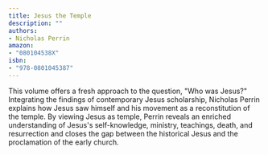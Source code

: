 ```yaml
---
title: Jesus the Temple
description: ""
authors:
- Nicholas Perrin
amazon:
- "080104538X"
isbn:
- "978-0801045387"
---
```

This volume offers a fresh approach to the question, "Who was Jesus?" Integrating the findings of contemporary Jesus scholarship, Nicholas Perrin explains how Jesus saw himself and his movement as a reconstitution of the temple. By viewing Jesus as temple, Perrin reveals an enriched understanding of Jesus's self-knowledge, ministry, teachings, death, and resurrection and closes the gap between the historical Jesus and the proclamation of the early church.
